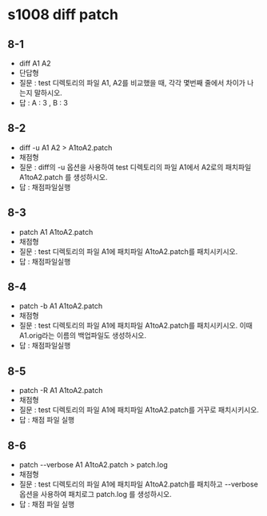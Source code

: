 # s1008 diff patch
## 8-1
- diff A1 A2
- 단답형
- 질문 : test 디렉토리의 파일 A1, A2를 비교했을 때, 각각 몇번째 줄에서 차이가 나는지 말하시오.
- 답 : A : 3 , B : 3
## 8-2
- diff -u A1 A2 > A1toA2.patch
- 채점형
- 질문 : diff의 -u 옵션을 사용하여 test 디렉토리의 파일 A1에서 A2로의 패치파일 A1toA2.patch 를 생성하시오.
- 답 : 채점파일실행
## 8-3
- patch A1 A1toA2.patch
- 채점형
- 질문 : test 디렉토리의 파일 A1에 패치파일 A1toA2.patch를 패치시키시오.
- 답 : 채점파일실행
## 8-4
- patch -b A1 A1toA2.patch
- 채점형
- 질문 : test 디렉토리의 파일 A1에 패치파일 A1toA2.patch를 패치시키시오. 이때 A1.orig라는 이름의 백업파일도 생성하시오.
- 답 : 채점파일실행
## 8-5
- patch -R A1 A1toA2.patch
- 채점형
- 질문 : test 디렉토리의 파일 A1에 패치파일 A1toA2.patch를 거꾸로 패치시키시오.
- 답 : 채점 파일 실행
## 8-6
- patch --verbose A1 A1toA2.patch > patch.log
- 채점형
- 질문 : test 디렉토리의 파일 A1에 패치파일 A1toA2.patch를 패치하고 --verbose옵션을 사용하여 패치로그 patch.log 를 생성하시오.
- 답 : 채점 파일 실행



